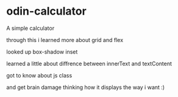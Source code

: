 # odin-calculator
A simple calculator 

through this i learned more about grid and flex

looked up box-shadow inset 

learned a little about diffrence between innerText and textContent

got to know about js class

and get brain damage thinking how it displays the way i want :)
